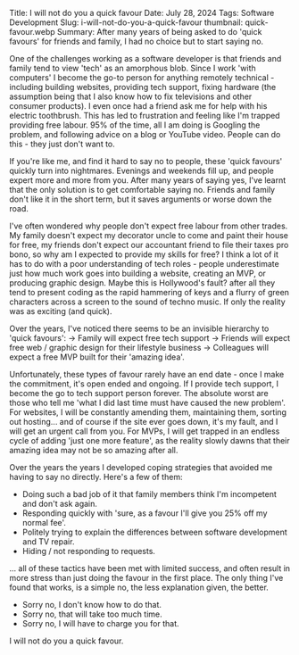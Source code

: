 Title: I will not do you a quick favour
Date: July 28, 2024
Tags: Software Development
Slug: i-will-not-do-you-a-quick-favour
thumbnail: quick-favour.webp
Summary:  After many years of being asked to do 'quick favours' for friends and family, I had no choice but to start saying no. 

One of the challenges working as a software developer is that friends and family tend to view 'tech' as an amorphous blob. Since I work 'with computers' I become the go-to person for anything remotely technical - including building websites, providing tech support, fixing hardware (the assumption being that I also know how to fix televisions and other consumer products). I even once had a friend ask me for help with his electric toothbrush. This has led to frustration and feeling like I'm trapped providing free labour. 95% of the time, all I am doing is Googling the problem, and following advice on a blog or YouTube video. People can do this - they just don't want to.

If you're like me, and find it hard to say no to people, these 'quick favours'  quickly turn into nightmares. Evenings and weekends fill up, and people expert more and more from you. After many years of saying yes, I've learnt that the only solution is to get comfortable saying no. Friends and family don't like it in the short term, but it saves arguments or worse down the road.

I've often wondered why people don't expect free labour from other trades. My family doesn't expect my decorator uncle to come and paint their house for free, my friends don't expect our accountant friend to file their taxes pro bono, so why am I expected to provide my skills for free? I think a lot of it has to do with a poor understanding of tech roles - people underestimate just how much work goes into building a website, creating an MVP, or producing graphic design. Maybe this is Hollywood's fault? after all they tend to present coding as the rapid hammering of keys and a flurry of green characters across a screen to the sound of techno music. If only the reality was as exciting (and quick). 

Over the years, I've noticed there seems to be an invisible hierarchy to 'quick favours':
-> Family will expect free tech support
-> Friends will expect free web / graphic design for their lifestyle business
-> Colleagues will expect a free MVP built for their 'amazing idea'.

Unfortunately, these types of favour rarely have an end date - once I make the commitment, it's open ended and ongoing. If I provide tech support, I become the go to tech support person forever. The absolute worst are those who tell me 'what I did last time must have caused the new problem'. For websites, I will be constantly amending them, maintaining them, sorting out hosting... and of course if the site ever goes down, it's my fault, and I will get an urgent call from you. For MVPs, I will get trapped in an endless cycle of adding 'just one more feature', as the reality slowly dawns that their amazing idea may not be so amazing after all. 

Over the years the years I developed coping strategies that avoided me having to say no directly. Here's a few of them:

- Doing such a bad job of it that family members think I'm incompetent and don't ask again. 
- Responding quickly with 'sure, as a favour I'll give you 25% off my normal fee'.
- Politely trying to explain the differences between software development and TV repair.
- Hiding / not responding to requests.

... all of these tactics have been met with limited success, and often result in more stress than just doing the favour in the first place. The only thing I've found that works, is a simple no, the less explanation given, the better. 

- Sorry no, I don't know how to do that. 
- Sorry no, that will take too much time. 
- Sorry no, I will have to charge you for that. 

I will not do you a quick favour.